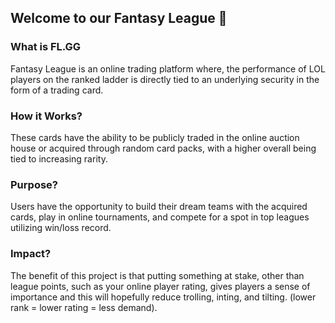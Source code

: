 ## Welcome to our Fantasy League 👋

### What is FL.GG
Fantasy League is an online trading platform where, the performance of LOL players on the ranked ladder is directly tied to an underlying security in the form of a trading card.

### How it Works?
These cards have the ability to be publicly traded in the online auction house or acquired through random card packs, with a higher overall being tied to increasing rarity.

### Purpose?
Users have the opportunity to build their dream teams with the acquired cards, play in online tournaments, and compete for a spot in top leagues utilizing win/loss record.

### Impact?
The benefit of this project is that putting something at stake, other than league points, such as your online player rating, gives players a sense of importance and this will hopefully reduce trolling, inting, and tilting. (lower rank = lower rating = less demand).
